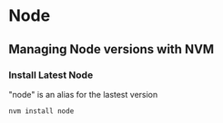 # Node


## Managing Node versions with NVM

### Install Latest Node
"node" is an alias for the lastest version
```
nvm install node 
```
